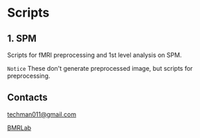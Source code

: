 # Scripts

## 1. SPM
   
   Scripts for fMRI preprocessing and 1st level analysis on SPM.
   
   `Notice` These don't generate preprocessed image, but scripts for preprocessing.
   

## Contacts
techman011@gmail.com

[BMRLab](http://bmr.knu.ac.kr/)
